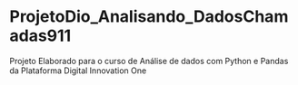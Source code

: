 # ProjetoDio_Analisando_DadosChamadas911
Projeto Elaborado para o curso de Análise de dados com Python e Pandas da Plataforma Digital Innovation One
